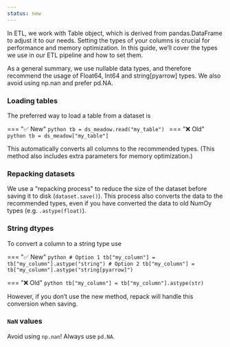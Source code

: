 ```yaml
---
status: new
---
```


In ETL, we work with Table object, which is derived from pandas.DataFrame to adjust it to our needs. Setting the types of your columns is crucial for performance and memory optimization. In this guide, we’ll cover the types we use in our ETL pipeline and how to set them.

As a general summary, we use nullable data types, and therefore recommend the usage of Float64, Int64 and string[pyarrow] types. We also avoid using np.nan and prefer pd.NA.

### Loading tables
The preferred way to load a table from a dataset is

=== "✅ New"
    ```python
    tb = ds_meadow.read("my_table")
    ```
=== "❌ Old"
    ```python
    tb = ds_meadow["my_table"]
    ```

This automatically converts all columns to the recommended types. (This method also includes extra parameters for memory optimization.)

### Repacking datasets
We use a "repacking process" to reduce the size of the dataset before saving it to disk (`dataset.save()`). This process also converts the data to the recommended types, even if you have converted the data to old NumOy types (e.g. `.astype(float)`).

### String dtypes
To convert a column to a string type use

=== "✅ New"
    ```python
    # Option 1
    tb["my_column"] = tb["my_column"].astype("string")
    # Option 2
    tb["my_column"] = tb["my_column"].astype("string[pyarrow]")
    ```

=== "❌ Old"
    ```python
    tb["my_column"] = tb["my_column"].astype(str)
    ```

However, if you don’t use the new method, repack will handle this conversion when saving.

### `NaN` values
Avoid using `np.nan`! Always use `pd.NA`.
